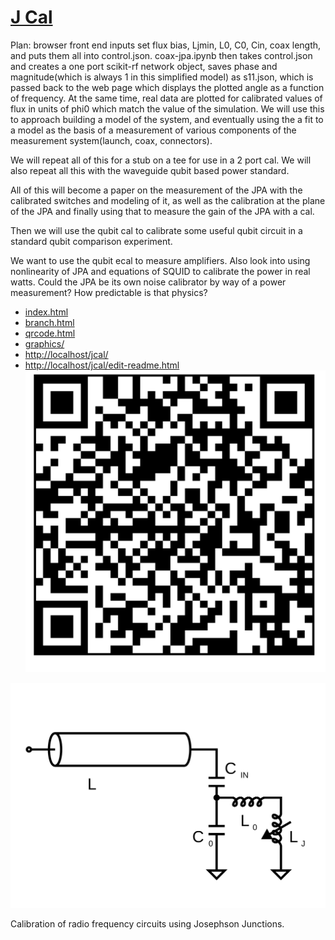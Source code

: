 # [J Cal](github.com/LafeLabs/jcal)

Plan: browser front end inputs set flux bias, Ljmin, L0, C0, Cin, coax length, and puts them all into control.json.  coax-jpa.ipynb then takes control.json and creates a one port scikit-rf network object, saves phase and magnitude(which is always 1 in this simplified model) as s11.json, which is passed back to the web page which displays the plotted angle as a function of frequency.  At the same time, real data are plotted for calibrated values of flux in units of phi0 which match the value of the simulation.  We will use this to approach building a model of the system, and eventually using the a fit to a model as the basis of a measurement of various components of the measurement system(launch, coax, connectors).  

We will repeat all of this for a stub on a tee for use in a 2 port cal. We will also repeat all this with the waveguide qubit based power standard.  

All of this will become a paper on the measurement of the JPA with the calibrated switches and modeling of it, as well as the calibration at the plane of the JPA and finally using that to measure the gain of the JPA with a cal.  

Then we will use the qubit cal to calibrate some useful qubit circuit in a standard qubit comparison experiment.  

We want to use the qubit ecal to measure amplifiers. Also look into using nonlinearity of JPA and equations of SQUID to calibrate the power in real watts. Could the JPA be its own noise calibrator by way of a power measurement?  How predictable is that physics?

 - [index.html](index.html)
 - [branch.html](branch.html)
 - [qrcode.html](qrcode.html)
 - [graphics/](graphics/)
 - [http://localhost/jcal/](http://localhost/jcal/)
 - [http://localhost/jcal/edit-readme.html](http://localhost/jcal/edit-readme.html)
![](qrcode.png)

![](graphics/jpa-coax.svg)

Calibration of radio frequency circuits using Josephson Junctions.

